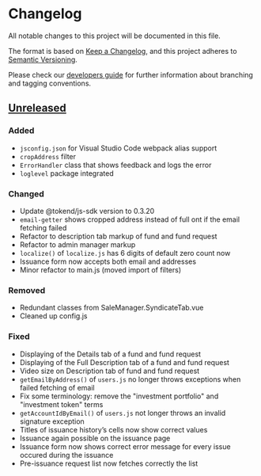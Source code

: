 # Changelog
All notable changes to this project will be documented in this file.

The format is based on [Keep a Changelog](https://keepachangelog.com/en/1.0.0/),
and this project adheres to [Semantic Versioning](https://semver.org/spec/v2.0.0.html).

Please check our [developers guide](https://gitlab.com/tokend/developers-guide)
for further information about branching and tagging conventions.

## [Unreleased](https://github.com/tokend/admin-panel/compare/a9daacc...HEAD)
### Added
- `jsconfig.json` for Visual Studio Code webpack alias support
- `cropAddress` filter
- `ErrorHandler` class that shows feedback and logs the error
- `loglevel` package integrated

### Changed
- Update @tokend/js-sdk version to 0.3.20
- `email-getter` shows cropped address instead of full ont if the email fetching failed
- Refactor to description tab markup of fund and fund request
- Refactor to admin manager markup
- `localize()` of `localize.js` has 6 digits of default zero count now
- Issuance form now accepts both email and addresses
- Minor refactor to main.js (moved import of filters)

### Removed
- Redundant classes from SaleManager.SyndicateTab.vue
- Cleaned up config.js

### Fixed
- Displaying of the Details tab of a fund and fund request
- Displaying of the Full Description tab of a fund and fund request
- Video size on Description tab of fund and fund request
- `getEmailByAddress()` of `users.js` no longer throws exceptions when failed fetching of email
- Fix some terminology: remove the "investment portfolio" and "investment token" terms
- `getAccountIdByEmail()` of `users.js` not longer throws an invalid signature exception
- Titles of issuance history’s cells now show correct values
- Issuance again possible on the issuance page
- Issuance form now shows correct error message for every issue occured during the issuance
- Pre-issuance request list now fetches correctly the list
